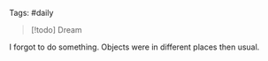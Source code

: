 Tags: #daily 

>[!todo] Dream

  I forgot to do something.
  Objects were in different places then usual.



